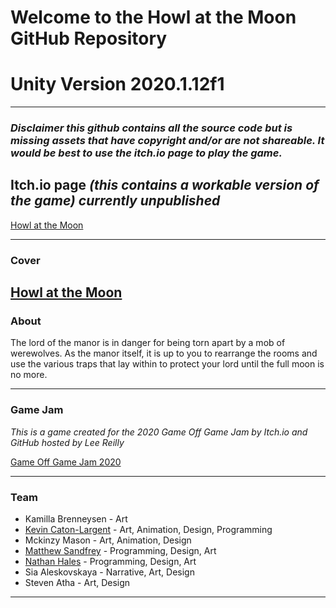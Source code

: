 # **Welcome to the Howl at the Moon GitHub Repository**

# **Unity Version 2020.1.12f1**

---
### ***Disclaimer this github contains all the source code but is missing assets that have copyright and/or are not shareable. It would be best to use the itch.io page to play the game.***

## Itch.io page *(this contains a workable version of the game) currently unpublished*

[Howl at the Moon](https://mettlesome-games.itch.io/howl-at-the-moon)

---
### Cover
[Howl at the Moon](Howl&#32;At&#32;The&#32;Moon/Assets/Art/Sprites/Howl-at-the-Moon_Cover.gif)
---
### About

The lord of the manor is in danger for being torn apart by a mob of werewolves. As the manor itself, it is up
to you to rearrange the rooms and use the various traps that lay within to protect your lord until the full moon is no more.

---
### Game Jam 
*This is a game created for the 2020 Game Off Game Jam by Itch.io and GitHub hosted by Lee Reilly*

[Game Off Game Jam 2020](https://itch.io/jam/game-off-2020)

---

### Team
* Kamilla Brenneysen - Art
* [Kevin Caton-Largent](https://github.com/Code-Play-Repeat) - Art, Animation, Design, Programming
* Mckinzy Mason - Art, Animation, Design
* [Matthew Sandfrey](https://github.com/Msandfrey) - Programming, Design, Art
* [Nathan Hales](https://github.com/Shadowrunner-inc) - Programming, Design, Art
* Sia Aleskovskaya - Narrative, Art, Design 
* Steven Atha - Art, Design 

---

